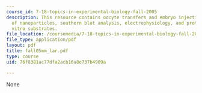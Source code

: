 ```yaml
---
course_id: 7-18-topics-in-experimental-biology-fall-2005
description: This resource contains oocyte transfers and embryo injections, preparation
  of nanoparticles, southern blot analysis, electrophysiology, and proteins and In
  vitro substrates.
file_location: /coursemedia/7-18-topics-in-experimental-biology-fall-2005/76f8381ac77dfa2acb16a8e737b4909a_fall05mm_lar.pdf
file_type: application/pdf
layout: pdf
title: fall05mm_lar.pdf
type: course
uid: 76f8381ac77dfa2acb16a8e737b4909a

---
```

None